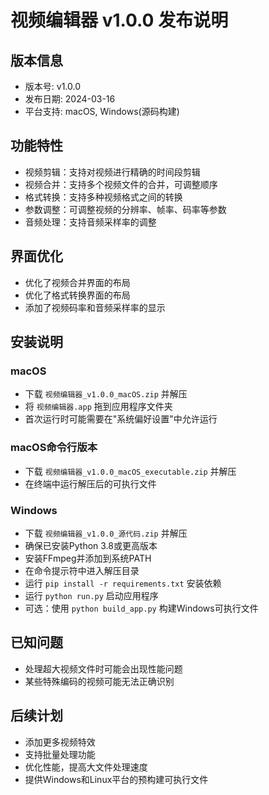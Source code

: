 # 视频编辑器 v1.0.0 发布说明

## 版本信息
- 版本号: v1.0.0
- 发布日期: 2024-03-16
- 平台支持: macOS, Windows(源码构建)

## 功能特性
- 视频剪辑：支持对视频进行精确的时间段剪辑
- 视频合并：支持多个视频文件的合并，可调整顺序
- 格式转换：支持多种视频格式之间的转换
- 参数调整：可调整视频的分辨率、帧率、码率等参数
- 音频处理：支持音频采样率的调整

## 界面优化
- 优化了视频合并界面的布局
- 优化了格式转换界面的布局
- 添加了视频码率和音频采样率的显示

## 安装说明
### macOS
- 下载 `视频编辑器_v1.0.0_macOS.zip` 并解压
- 将 `视频编辑器.app` 拖到应用程序文件夹
- 首次运行时可能需要在"系统偏好设置"中允许运行

### macOS命令行版本
- 下载 `视频编辑器_v1.0.0_macOS_executable.zip` 并解压
- 在终端中运行解压后的可执行文件

### Windows
- 下载 `视频编辑器_v1.0.0_源代码.zip` 并解压
- 确保已安装Python 3.8或更高版本
- 安装FFmpeg并添加到系统PATH
- 在命令提示符中进入解压目录
- 运行 `pip install -r requirements.txt` 安装依赖
- 运行 `python run.py` 启动应用程序
- 可选：使用 `python build_app.py` 构建Windows可执行文件

## 已知问题
- 处理超大视频文件时可能会出现性能问题
- 某些特殊编码的视频可能无法正确识别

## 后续计划
- 添加更多视频特效
- 支持批量处理功能
- 优化性能，提高大文件处理速度
- 提供Windows和Linux平台的预构建可执行文件 